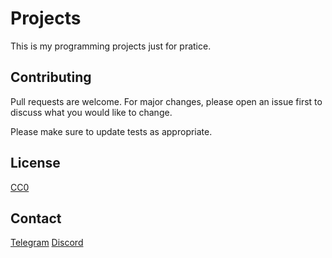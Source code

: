 # Projects

This is my programming projects just for pratice.

## Contributing
Pull requests are welcome. For major changes, please open an issue first to discuss what you would like to change.

Please make sure to update tests as appropriate.

## License
[CC0](https://creativecommons.org/publicdomain/zero/1.0/)

## Contact
[Telegram](https://t.me/zahilz)
[Discord](https://discord.gg/N5npr6E)